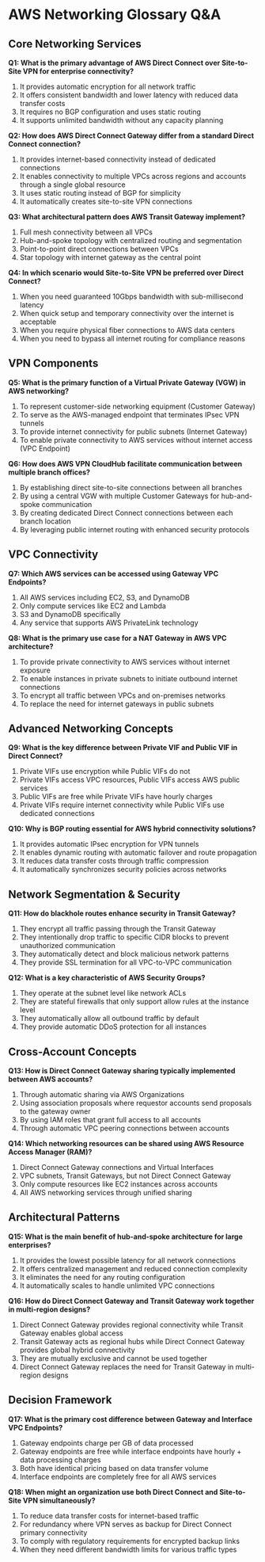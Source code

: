 # AWS Networking Glossary Q&A

## Core Networking Services

**Q1: What is the primary advantage of AWS Direct Connect over Site-to-Site VPN for enterprise connectivity?**
1. It provides automatic encryption for all network traffic
2. It offers consistent bandwidth and lower latency with reduced data transfer costs
3. It requires no BGP configuration and uses static routing
4. It supports unlimited bandwidth without any capacity planning

**Q2: How does AWS Direct Connect Gateway differ from a standard Direct Connect connection?**
1. It provides internet-based connectivity instead of dedicated connections
2. It enables connectivity to multiple VPCs across regions and accounts through a single global resource
3. It uses static routing instead of BGP for simplicity
4. It automatically creates site-to-site VPN connections

**Q3: What architectural pattern does AWS Transit Gateway implement?**
1. Full mesh connectivity between all VPCs
2. Hub-and-spoke topology with centralized routing and segmentation
3. Point-to-point direct connections between VPCs
4. Star topology with internet gateway as the central point

**Q4: In which scenario would Site-to-Site VPN be preferred over Direct Connect?**
1. When you need guaranteed 10Gbps bandwidth with sub-millisecond latency
2. When quick setup and temporary connectivity over the internet is acceptable
3. When you require physical fiber connections to AWS data centers
4. When you need to bypass all internet routing for compliance reasons

## VPN Components

**Q5: What is the primary function of a Virtual Private Gateway (VGW) in AWS networking?**
1. To represent customer-side networking equipment (Customer Gateway)
2. To serve as the AWS-managed endpoint that terminates IPsec VPN tunnels
3. To provide internet connectivity for public subnets (Internet Gateway)
4. To enable private connectivity to AWS services without internet access (VPC Endpoint)

**Q6: How does AWS VPN CloudHub facilitate communication between multiple branch offices?**
1. By establishing direct site-to-site connections between all branches
2. By using a central VGW with multiple Customer Gateways for hub-and-spoke communication
3. By creating dedicated Direct Connect connections between each branch location
4. By leveraging public internet routing with enhanced security protocols

## VPC Connectivity

**Q7: Which AWS services can be accessed using Gateway VPC Endpoints?**
1. All AWS services including EC2, S3, and DynamoDB
2. Only compute services like EC2 and Lambda
3. S3 and DynamoDB specifically
4. Any service that supports AWS PrivateLink technology

**Q8: What is the primary use case for a NAT Gateway in AWS VPC architecture?**
1. To provide private connectivity to AWS services without internet exposure
2. To enable instances in private subnets to initiate outbound internet connections
3. To encrypt all traffic between VPCs and on-premises networks
4. To replace the need for internet gateways in public subnets

## Advanced Networking Concepts

**Q9: What is the key difference between Private VIF and Public VIF in Direct Connect?**
1. Private VIFs use encryption while Public VIFs do not
2. Private VIFs access VPC resources, Public VIFs access AWS public services
3. Public VIFs are free while Private VIFs have hourly charges
4. Private VIFs require internet connectivity while Public VIFs use dedicated connections

**Q10: Why is BGP routing essential for AWS hybrid connectivity solutions?**
1. It provides automatic IPsec encryption for VPN tunnels
2. It enables dynamic routing with automatic failover and route propagation
3. It reduces data transfer costs through traffic compression
4. It automatically synchronizes security policies across networks

## Network Segmentation & Security

**Q11: How do blackhole routes enhance security in Transit Gateway?**
1. They encrypt all traffic passing through the Transit Gateway
2. They intentionally drop traffic to specific CIDR blocks to prevent unauthorized communication
3. They automatically detect and block malicious network patterns
4. They provide SSL termination for all VPC-to-VPC communication

**Q12: What is a key characteristic of AWS Security Groups?**
1. They operate at the subnet level like network ACLs
2. They are stateful firewalls that only support allow rules at the instance level
3. They automatically allow all outbound traffic by default
4. They provide automatic DDoS protection for all instances

## Cross-Account Concepts

**Q13: How is Direct Connect Gateway sharing typically implemented between AWS accounts?**
1. Through automatic sharing via AWS Organizations
2. Using association proposals where requestor accounts send proposals to the gateway owner
3. By using IAM roles that grant full access to all accounts
4. Through automatic VPC peering connections between accounts

**Q14: Which networking resources can be shared using AWS Resource Access Manager (RAM)?**
1. Direct Connect Gateway connections and Virtual Interfaces
2. VPC subnets, Transit Gateways, but not Direct Connect Gateway
3. Only compute resources like EC2 instances across accounts
4. All AWS networking services through unified sharing

## Architectural Patterns

**Q15: What is the main benefit of hub-and-spoke architecture for large enterprises?**
1. It provides the lowest possible latency for all network connections
2. It offers centralized management and reduced connection complexity
3. It eliminates the need for any routing configuration
4. It automatically scales to handle unlimited VPC connections

**Q16: How do Direct Connect Gateway and Transit Gateway work together in multi-region designs?**
1. Direct Connect Gateway provides regional connectivity while Transit Gateway enables global access
2. Transit Gateway acts as regional hubs while Direct Connect Gateway provides global hybrid connectivity
3. They are mutually exclusive and cannot be used together
4. Direct Connect Gateway replaces the need for Transit Gateway in multi-region designs

## Decision Framework

**Q17: What is the primary cost difference between Gateway and Interface VPC Endpoints?**
1. Gateway endpoints charge per GB of data processed
2. Gateway endpoints are free while interface endpoints have hourly + data processing charges
3. Both have identical pricing based on data transfer volume
4. Interface endpoints are completely free for all AWS services

**Q18: When might an organization use both Direct Connect and Site-to-Site VPN simultaneously?**
1. To reduce data transfer costs for internet-based traffic
2. For redundancy where VPN serves as backup for Direct Connect primary connectivity
3. To comply with regulatory requirements for encrypted backup links
4. When they need different bandwidth limits for various traffic types
